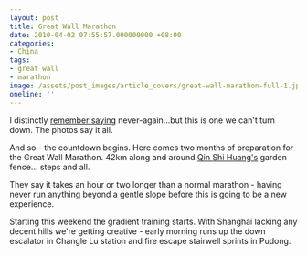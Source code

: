```yaml
---
layout: post
title: Great Wall Marathon
date: 2010-04-02 07:55:57.000000000 +08:00
categories:
- China
tags:
- great wall
- marathon
image: /assets/post_images/article_covers/great-wall-marathon-full-1.jpg
oneline: ''
---
```

I distinctly <a href="http://www.triplefivedrew.com/?p=411">remember saying</a> never-again...but this is one we can't turn down. The photos say it all.

And so - the countdown begins. Here comes two months of preparation for the Great Wall Marathon. 42km along and around <a href="http://en.wikipedia.org/wiki/Qin_Shi_Huang">Qin Shi Huang's</a> garden fence... steps and all.

They say it takes an hour or two longer than a normal marathon - having never run anything beyond a gentle slope before this is going to be a new experience.

Starting this weekend the gradient training starts. With Shanghai lacking any decent hills we're getting creative - early morning runs up the down escalator in Changle Lu station and fire escape stairwell sprints in Pudong.

